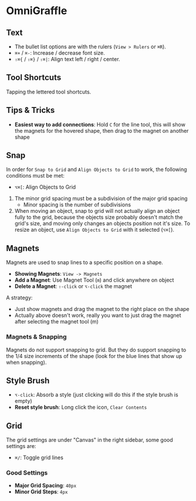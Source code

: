 # OmniGraffle

## Text

- The bullet list options are with the rulers (`View > Rulers` or `⌘R`).
- `⌘+` / `⌘-`: Increase / decrease font size.
- `⇧⌘{` / `⇧⌘}` / `⇧⌘|`: Align text left / right / center.

## Tool Shortcuts

Tapping the lettered tool shortcuts.

## Tips & Tricks

- **Easiest way to add connections**: Hold `C` for the line tool, this will show the magnets for the hovered shape, then drag to the magnet on another shape

## Snap

In order for `Snap to Grid` and `Align Objects to Grid` to work, the following conditions must be met:

- `⌥⌘[`: Align Objects to Grid

1. The minor grid spacing must be a subdivision of the major grid spacing
	- Minor spacing is the number of subdivisions
2. When moving an object, snap to grid will not actually align an object fully to the grid, because the objects size probably doesn't match the grid's size, and moving only changes an objects position not it's size. To resize an object, use `Align Objects to Grid` with it selected (`⌥⌘[`).

## Magnets

Magnets are used to snap lines to a specific position on a shape.

- **Showing Magnets**: `View -> Magnets`
- **Add a Magnet**: Use Magnet Tool (`m`) and click anywhere on object
- **Delete a Magnet**: `⇧-click` or `⌥-click` the magnet

A strategy:

- Just show magnets and drag the magnet to the right place on the shape
- Actually above doesn't work, really you want to just drag the magnet after selecting the magnet tool (m)

### Magnets & Snapping

Magnets do not support snapping to grid. But they do support snapping to the 1/4 size increments of the shape (look for the blue lines that show up when snapping).

## Style Brush

- `⌥-click`: Absorb a style (just clicking will do this if the style brush is empty)
- **Reset style brush**: Long click the icon, `Clear Contents`

## Grid

The grid settings are under "Canvas" in the right sidebar, some good settings are:

- `⌘/`: Toggle grid lines

### Good Settings

- **Major Grid Spacing**: `40px`
- **Minor Grid Steps**: `4px`
